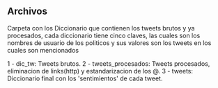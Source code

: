 ## Archivos
Carpeta con los Diccionario que contienen los tweets brutos y ya procesados, cada diccionario tiene cinco claves, las cuales son los nombres de usuario de los politicos y sus valores son los tweets en los cuales son mencionados

1 - dic_tw: Tweets brutos.
2 - tweets_procesados: Tweets procesados, eliminacion de links(http) y estandarizacion de los @.
3 - tweets: Diccionario final con los 'sentimientos' de cada tweet.
